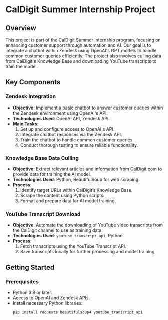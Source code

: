 # CalDigit Summer Internship Project

## Overview

This project is part of the CalDigit Summer Internship program, focusing on enhancing customer support through automation and AI. Our goal is to integrate a chatbot within Zendesk using OpenAI's GPT models to handle common customer queries efficiently. The project also involves culling data from CalDigit's Knowledge Base and downloading YouTube transcripts to train the model.

## Key Components

### Zendesk Integration

- **Objective**: Implement a basic chatbot to answer customer queries within the Zendesk environment using OpenAI's API.
- **Technologies Used**: OpenAI API, Zendesk API.
- **Main Tasks**:
  1. Set up and configure access to OpenAI's API.
  2. Integrate chatbot responses via the Zendesk API.
  3. Train the chatbot to handle common customer queries.
  4. Conduct thorough testing to ensure reliable functionality.

### Knowledge Base Data Culling

- **Objective**: Extract relevant articles and information from CalDigit.com to provide data for training the AI model.
- **Technologies Used**: Python, BeautifulSoup for web scraping.
- **Process**:
  1. Identify target URLs within CalDigit’s Knowledge Base.
  2. Scrape the content using Python scripts.
  3. Format and prepare data for AI model training.

### YouTube Transcript Download

- **Objective**: Automate the downloading of YouTube video transcripts from the CalDigit channel to use as training data.
- **Technologies Used**: `youtube_transcript_api`, Python.
- **Process**:
  1. Fetch transcripts using the YouTube Transcript API.
  2. Save transcripts locally for further processing and model training.

## Getting Started

### Prerequisites

- Python 3.8 or later.
- Access to OpenAI and Zendesk APIs.
- Install necessary Python libraries:
  ```bash
  pip install requests beautifulsoup4 youtube_transcript_api
